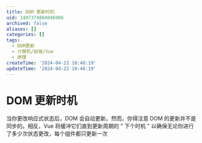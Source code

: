 ```yaml
---
title: DOM 更新时机
uid: 1407374884046906
archived: false
aliases: []
categories: []
tags:
  - DOM更新
  - 计算机/前端/Vue
  - 原理
createTime: '2024-04-22 10:48:19'
updateTime: '2024-04-22 10:48:19'
---
```


# DOM 更新时机

当你更改响应式状态后，DOM 会自动更新。然而，你得注意 DOM 的更新并不是同步的。相反，Vue 将缓冲它们直到更新周期的 " 下个时机 " 以确保无论你进行了多少次状态更改，每个组件都只更新一次
